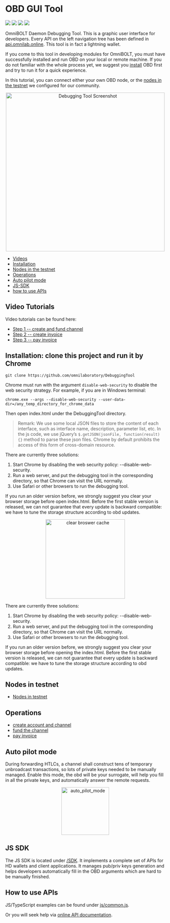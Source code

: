 # OBD GUI Tool
[![](https://img.shields.io/badge/license-MIT-blue)](https://github.com/omnilaboratory/obd/blob/master/LICENSE) [![](https://img.shields.io/badge/standard%20readme-OK-brightgreen)](https://github.com/omnilaboratory/obd/blob/master/README.md) [![](https://img.shields.io/badge/protocol-OmniBOLT-brightgreen)](https://github.com/omnilaboratory/OmniBOLT-spec) 
[![](https://img.shields.io/badge/API%20V0.3-Document-blue)](https://api.omnilab.online) 


OmniBOLT Daemon Debugging Tool. This is a graphic user interface for developers. Every API on the left navigation tree has been defined in [api.omnilab.online](https://api.omnilab.online). This tool is in fact a lightning wallet.  

If you come to this tool in developing modules for OmniBOLT, you must have successfully installed and run OBD on your local or remote machine. If you do not familiar with the whole process yet, we suggest you [install](https://github.com/omnilaboratory/obd#table-of-contents) OBD first and try to run it for a quick experience.  

In this tutorial, you can connect either your own OBD node, or the [nodes in the testnet](https://github.com/omnilaboratory/DebuggingTool#Nodes-in-testnet) we configured for our community. 

<p align="center">
  <img width="500" alt="Debugging Tool Screenshot" src="assets/image_screen.png">
</p>

* [Videos](#video-tutorials)
* [Installation](#installation-clone-this-project-and-run-it-by-chrome)
* [Nodes in the testnet](#Nodes-in-testnet)
* [Operations](#operations) 
* [Auto pilot mode](#auto-pilot-mode)
* [JS-SDK](#js-sdk)
* [how to use APIs](#how-to-use-apis)
 	
## Video Tutorials

Video tutorials can be found here:   

* [Step 1 -- create and fund channel](https://youtu.be/PbbNk2JCopA)  
* [Step 2 -- create invoice](https://youtu.be/Z9UmHFclGdc)  
* [Step 3 -- pay invoice](https://youtu.be/NEexFe7R9kc)  


## Installation: clone this project and run it by Chrome

```
git clone https://github.com/omnilaboratory/DebuggingTool
```

Chrome must run with the argument `disable-web-security` to disable the web security strategy. For example, if you are in Windows terminal:  

```
chrome.exe --args --disable-web-security --user-data-dir=/any_temp_directory_for_chrome_data
```

Then open index.html under the DebuggingTool directory.

> Remark: We use some local JSON files to store the content of each interface, such as interface name, description, parameter list, etc.
In the js code, we use jQuery’s `$.getJSON(jsonFile, function(result) {}` method to parse these json files. Chrome by default prohibits the access of this form of cross-domain resource.  

There are currently three solutions:  
1) Start Chrome by disabling the web security policy: --disable-web-security.  
2) Run a web server, and put the debugging tool in the corresponding directory, so that Chrome can visit the URL normally.  
3) Use Safari or other browsers to run the debugging tool.  

If you run an older version before, we strongly suggest you clear your browser storage before open index.html. Before the first stable version is released, we can not guarantee that every update is backward compatible: we have to tune the storage structure according to obd updates.   


<p align="center">
  <img width="250" alt="clear broswer cache" src="assets/clearBroswerStorage.png">
</p>

There are currently three solutions:  
1) Start Chrome by disabling the web security policy: --disable-web-security.  
2) Run a web server, and put the debugging tool in the corresponding directory, so that Chrome can visit the URL normally.  
3) Use Safari or other browsers to run the debugging tool.  

If you run an older version before, we strongly suggest you clear your browser storage before opening the index.html. Before the first stable version is released, we can not guarantee that every update is backward compatible: we have to tune the storage structure according to obd updates.   





## Nodes in testnet

* [Nodes in testnet](https://omnilaboratory.github.io/obd/#/nodes-in-testnet)



## Operations 


* [create account and channel](https://omnilaboratory.github.io/obd/#/gui-account-channel)  
* [fund the channel](https://omnilaboratory.github.io/obd/#/gui-fund-channel)  
* [pay invoice](https://omnilaboratory.github.io/obd/#/gui-pay-invoice)  


## Auto pilot mode

During forwarding HTLCs, a channel shall construct tens of temporary unbroadcast transactions, so lots of private keys needed to be manually managed. Enable this mode, the obd will be your surrogate, will help you fill in all the private keys, and automatically answer the remote requests.

<p align="center">
  <img width="150" alt="auto_pilot_mode" src="assets/auto_pilot_mode.png">
</p>

## JS SDK

The JS SDK is located under [/SDK](https://github.com/omnilaboratory/DebuggingTool/tree/master/sdk). It implements a complete set of APIs for HD wallets and client applications. It manages pub/priv keys generation and helps developers automatically fill in the OBD arguments which are hard to be manually finished.

## How to use APIs

JS/TypeScript examples can be found under [js/common.js](https://github.com/omnilaboratory/DebuggingTool/blob/master/js/common.js).

Or you will seek help via [online API documentation](https://api.omnilab.online). 




